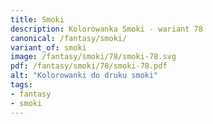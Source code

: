 ```yaml
---
title: Smoki
description: Kolorowanka Smoki - wariant 78
canonical: /fantasy/smoki/
variant_of: smoki
image: /fantasy/smoki/78/smoki-78.svg
pdf: /fantasy/smoki/78/smoki-78.pdf
alt: "Kolorowanki do druku smoki"
tags:
- fantasy
- smoki
---
```

